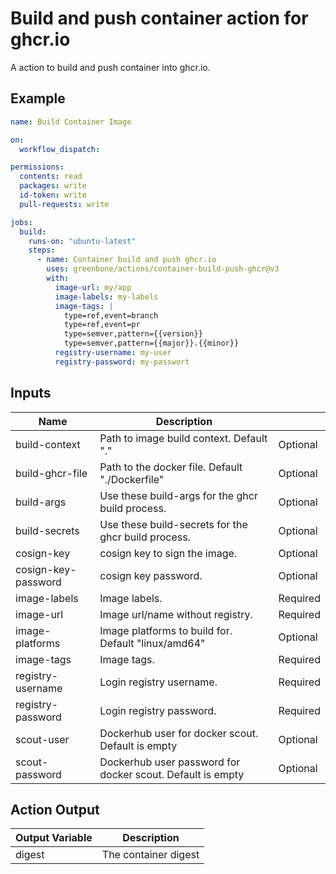# Build and push container action for ghcr.io

A action to build and push container into ghcr.io.

## Example

```yml
name: Build Container Image

on:
  workflow_dispatch:

permissions:
  contents: read
  packages: write
  id-token: write
  pull-requests: write

jobs:
  build:
    runs-on: "ubuntu-latest"
    steps:
      - name: Container build and push ghcr.io
        uses: greenbone/actions/container-build-push-ghcr@v3
        with:
          image-url: my/app
          image-labels: my-labels
          image-tags: |
            type=ref,event=branch
            type=ref,event=pr
            type=semver,pattern={{version}}
            type=semver,pattern={{major}}.{{minor}}
          registry-username: my-user
          registry-password: my-passwort
```

## Inputs

| Name                | Description                                                |          |
|---------------------|------------------------------------------------------------|----------|
| build-context       | Path to image build context. Default "."                   | Optional |
| build-ghcr-file     | Path to the docker file. Default "./Dockerfile"            | Optional |
| build-args          | Use these build-args for the ghcr build process.           | Optional |
| build-secrets       | Use these build-secrets for the ghcr build process.        | Optional |
| cosign-key          | cosign key to sign the image.                              | Optional |
| cosign-key-password | cosign key password.                                       | Optional |
| image-labels        | Image labels.                                              | Required |
| image-url           | Image url/name without registry.                           | Required |
| image-platforms     | Image platforms to build for. Default "linux/amd64"        | Optional |
| image-tags          | Image tags.                                                | Required |
| registry-username   | Login registry username.                                   | Required |
| registry-password   | Login registry password.                                   | Required |
| scout-user          | Dockerhub user for docker scout. Default is empty          | Optional |
| scout-password      | Dockerhub user password for docker scout. Default is empty | Optional |

## Action Output

| Output Variable | Description          |
|-----------------|----------------------|
| digest          | The container digest |
